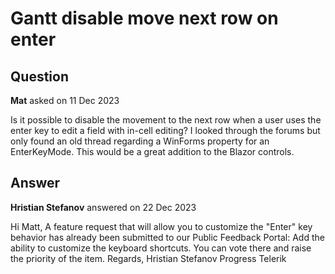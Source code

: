 # Gantt disable move next row on enter

## Question

**Mat** asked on 11 Dec 2023

Is it possible to disable the movement to the next row when a user uses the enter key to edit a field with in-cell editing? I looked through the forums but only found an old thread regarding a WinForms property for an EnterKeyMode. This would be a great addition to the Blazor controls.

## Answer

**Hristian Stefanov** answered on 22 Dec 2023

Hi Matt, A feature request that will allow you to customize the "Enter" key behavior has already been submitted to our Public Feedback Portal: Add the ability to customize the keyboard shortcuts. You can vote there and raise the priority of the item. Regards, Hristian Stefanov Progress Telerik
